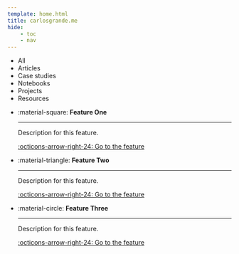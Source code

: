 ```yaml
---
template: home.html
title: carlosgrande.me
hide:
    - toc
    - nav
---
```


<div class="cards-menu" markdown>

- All
- Articles
- Case studies
- Notebooks
- Projects
- Resources

</div>

<div id="publicationsList" class="cards row-3">

</div>

<div class="cards row-3" markdown>

- :material-square: **Feature One**

    ---  

    Description for this feature.

    [:octicons-arrow-right-24: Go to the feature](#)
    

- :material-triangle: **Feature Two**  

    ---  

    Description for this feature.

    [:octicons-arrow-right-24: Go to the feature](#)

- :material-circle: **Feature Three**  

    ---  

    Description for this feature.

    [:octicons-arrow-right-24: Go to the feature](#)

</div>


<!-- Custom styles for the home site -->
<script src="/assets/javascripts/publications.js"></script>